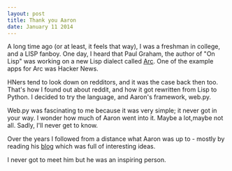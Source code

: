 ```yaml
---
layout: post
title: Thank you Aaron
date: January 11 2014
---
```


A long time ago (or at least, it feels that way), I was a freshman in college, and a LISP fanboy. 
One day, I heard that Paul Graham, the author of "On Lisp" was working on a new Lisp dialect called [Arc](http://arclanguage.org/). 
One of the example apps for Arc was Hacker News.

<!-- more -->

HNers tend to look down on redditors, and it was the case back then too. That's how I found out about reddit, and how it
got rewritten from Lisp to Python. I decided to try the language, and Aaron's framework, web.py.

Web.py was fascinating to me because it was very simple; it never got in your way. I wonder how much of Aaron went into it. Maybe a lot,maybe not all. Sadly, I'll never get to know.
 
Over the years I followed from a distance what Aaron was up to - mostly by reading his [blog](http://www.aaronsw.com/weblog/fullarchive) which was full of interesting ideas.

I never got to meet him but he was an inspiring person. 
